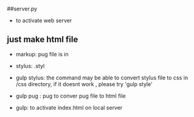 ##server.py
- to activate web server 

## just make html file 
- markup: pug file is in
- stylus: .styl

- gulp stylus: the command may be able to convert stylus file to css in /css directory, if it doesnt work , please try 'gulp style'
- gulp pug : pug to conver pug file to html file
- gulp: to activate index.html on local server
